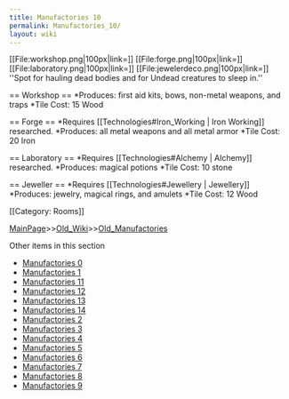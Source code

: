 ```yaml
---
title: Manufactories 10
permalink: Manufactories_10/
layout: wiki
---
```

[[File:workshop.png|100px|link=]] [[File:forge.png|100px|link=]] [[File:laboratory.png|100px|link=]] [[File:jewelerdeco.png|100px|link=]]
''Spot for hauling dead bodies and for Undead creatures to sleep in.''

== Workshop ==
*Produces: first aid kits, bows, non-metal weapons, and traps
*Tile Cost: 15 Wood

== Forge ==
*Requires [[Technologies#Iron_Working | Iron Working]] researched.
*Produces: all metal weapons and all metal armor
*Tile Cost: 20 Iron

== Laboratory ==
*Requires [[Technologies#Alchemy | Alchemy]] researched.
*Produces: magical potions
*Tile Cost: 10 stone

== Jeweller ==
*Requires [[Technologies#Jewellery | Jewellery]]
*Produces: jewelry, magical rings, and amulets
*Tile Cost: 12 Wood

[[Category: Rooms]]

[MainPage](/keeperrl_wiki/ "wikilink")>>[Old_Wiki](/keeperrl_wiki/Old_Wiki "wikilink")>>[Old_Manufactories](/keeperrl_wiki/Old_Manufactories "wikilink")

Other items in this section
-    [Manufactories 0](/keeperrl_wiki/Manufactories_0 "wikilink")
-    [Manufactories 1](/keeperrl_wiki/Manufactories_1 "wikilink")
-    [Manufactories 11](/keeperrl_wiki/Manufactories_11 "wikilink")
-    [Manufactories 12](/keeperrl_wiki/Manufactories_12 "wikilink")
-    [Manufactories 13](/keeperrl_wiki/Manufactories_13 "wikilink")
-    [Manufactories 14](/keeperrl_wiki/Manufactories_14 "wikilink")
-    [Manufactories 2](/keeperrl_wiki/Manufactories_2 "wikilink")
-    [Manufactories 3](/keeperrl_wiki/Manufactories_3 "wikilink")
-    [Manufactories 4](/keeperrl_wiki/Manufactories_4 "wikilink")
-    [Manufactories 5](/keeperrl_wiki/Manufactories_5 "wikilink")
-    [Manufactories 6](/keeperrl_wiki/Manufactories_6 "wikilink")
-    [Manufactories 7](/keeperrl_wiki/Manufactories_7 "wikilink")
-    [Manufactories 8](/keeperrl_wiki/Manufactories_8 "wikilink")
-    [Manufactories 9](/keeperrl_wiki/Manufactories_9 "wikilink")
